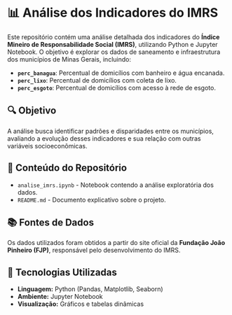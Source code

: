 # 📊 Análise dos Indicadores do IMRS

Este repositório contém uma análise detalhada dos indicadores do **Índice Mineiro de Responsabilidade Social (IMRS)**, utilizando Python e Jupyter Notebook. O objetivo é explorar os dados de saneamento e infraestrutura dos municípios de Minas Gerais, incluindo:

- **`perc_banagua`**: Percentual de domicílios com banheiro e água encanada.
- **`perc_lixo`**: Percentual de domicílios com coleta de lixo.
- **`perc_esgoto`**: Percentual de domicílios com acesso à rede de esgoto.

## 🔍 Objetivo
A análise busca identificar padrões e disparidades entre os municípios, avaliando a evolução desses indicadores e sua relação com outras variáveis socioeconômicas.

## 📝 Conteúdo do Repositório

- `analise_imrs.ipynb` - Notebook contendo a análise exploratória dos dados.
- `README.md` - Documento explicativo sobre o projeto.

## 📚 Fontes de Dados
Os dados utilizados foram obtidos a partir do site oficial da **Fundação João Pinheiro (FJP)**, responsável pelo desenvolvimento do IMRS.

## 💪 Tecnologias Utilizadas
- **Linguagem:** Python (Pandas, Matplotlib, Seaborn)
- **Ambiente:** Jupyter Notebook
- **Visualização:** Gráficos e tabelas dinâmicas
